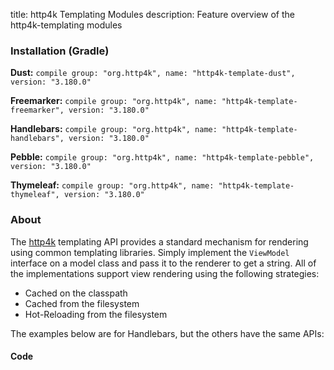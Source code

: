 title: http4k Templating Modules
description: Feature overview of the http4k-templating modules

### Installation (Gradle)
**Dust:** ```compile group: "org.http4k", name: "http4k-template-dust", version: "3.180.0"```

**Freemarker:** ```compile group: "org.http4k", name: "http4k-template-freemarker", version: "3.180.0"```

**Handlebars:** ```compile group: "org.http4k", name: "http4k-template-handlebars", version: "3.180.0"```

**Pebble:** ```compile group: "org.http4k", name: "http4k-template-pebble", version: "3.180.0"```

**Thymeleaf:** ```compile group: "org.http4k", name: "http4k-template-thymeleaf", version: "3.180.0"```

### About
The [http4k] templating API provides a standard mechanism for rendering using common templating libraries. Simply implement the `ViewModel` interface on a model class and pass it to the renderer to get a string. All of the implementations support view rendering using the following strategies:

* Cached on the classpath
* Cached from the filesystem
* Hot-Reloading from the filesystem

The examples below are for Handlebars, but the others have the same APIs:

#### Code  [<img class="octocat"/>](https://github.com/http4k/http4k/blob/master/src/docs/guide/modules/templating/example.kt)

 <script src="https://gist-it.appspot.com/https://github.com/http4k/http4k/blob/master/src/docs/guide/modules/templating/example.kt"></script>

[http4k]: https://http4k.org
